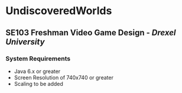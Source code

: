 <h1>UndiscoveredWorlds</h1>
<h2>SE103 Freshman Video Game Design - <em>Drexel University</em></h2>
<h3>System Requirements</h3>
<ul>
<li>Java 6.x or greater</li>
<li>Screen Resolution of 740x740 or greater</li>
<li>Scaling to be added</li>
</ul>
